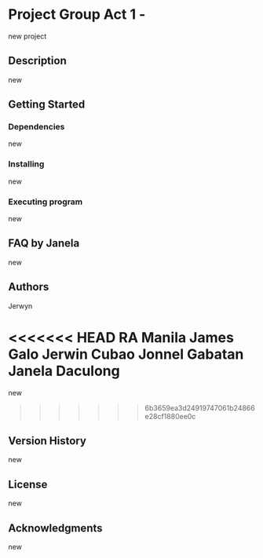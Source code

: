 # Project Group  Act 1 - 

new project

## Description

new

## Getting Started

### Dependencies

new

### Installing

new

### Executing program

new


## FAQ by Janela

new

## Authors

Jerwyn

<<<<<<< HEAD
RA Manila
James Galo
Jerwin Cubao
Jonnel Gabatan
Janela Daculong
=======
new
>>>>>>> 6b3659ea3d24919747061b24866e28cf1880ee0c

## Version History

new

## License

new

## Acknowledgments

new
